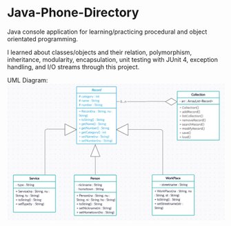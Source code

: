 # Java-Phone-Directory
 Java console application for learning/practicing procedural and object orientated programming.


I learned about classes/objects and their relation, polymorphism, inheritance, modularity, encapsulation, unit testing with JUnit 4, exception handling, and I/O streams through this project.


UML Diagram:
![](images/UML.PNG)
